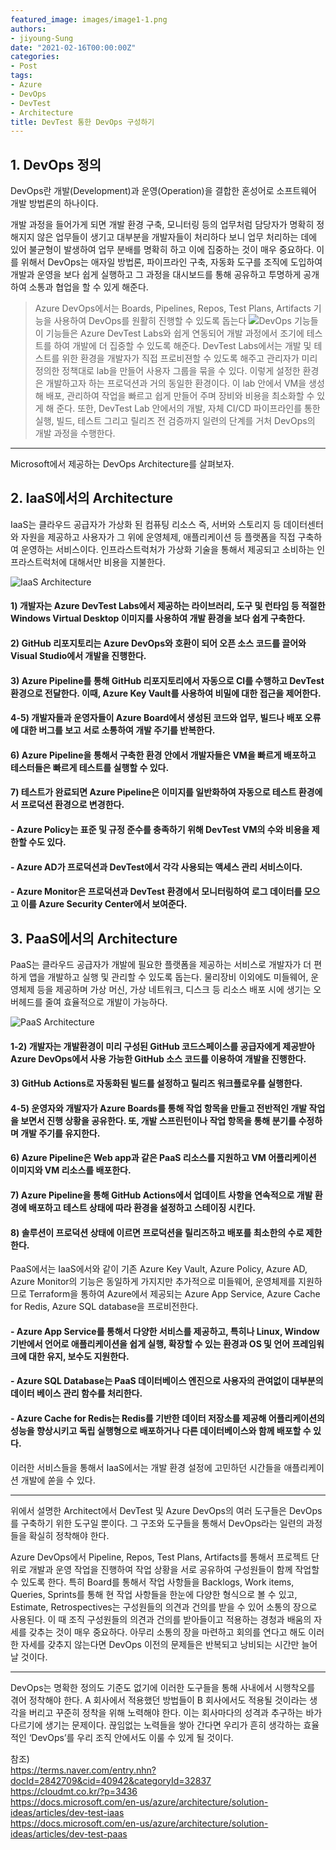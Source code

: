 ```yaml
---
featured_image: images/image1-1.png
authors:
- jiyoung-Sung
date: "2021-02-16T00:00:00Z"
categories:
- Post
tags:
- Azure
- DevOps
- DevTest
- Architecture
title: DevTest 통한 DevOps 구성하기
---
```


## 1. DevOps 정의

DevOps란 개발(Development)과 운영(Operation)을 결합한 혼성어로 소프트웨어 개발 방법론의 하나이다.

 개발 과정을 들어가게 되면 개발 환경 구축, 모니터링 등의 업무처럼 담당자가 명확히 정해지지 않은 업무들이 생기고 대부분을 개발자들이 처리하다 보니 업무 처리하는 데에 있어 불균형이 발생하여 업무 분배를 명확히 하고 이에 집중하는 것이 매우 중요하다. 이를 위해서 DevOps는 애자일 방법론, 파이프라인 구축, 자동화 도구를 조직에 도입하여 개발과 운영을 보다 쉽게 실행하고 그 과정을 대시보드를 통해 공유하고 투명하게 공개하여 소통과 협업을 할 수 있게 해준다.


> Azure DevOps에서는 Boards, Pipelines, Repos, Test Plans, Artifacts 기능을 사용하여 DevOps를 원활히 진행할 수 있도록 돕는다
![DevOps 기능들](images/image1.png)
이 기능들은 Azure DevTest Labs와 쉽게 연동되어 개발 과정에서 조기에 테스트를 하여 개발에 더 집중할 수 있도록 해준다.
DevTest Labs에서는 개발 및 테스트를 위한 환경을 개발자가 직접 프로비젼할 수 있도록 해주고 관리자가 미리 정의한 정책대로 lab을 만들어 사용자 그룹을 묶을 수 있다. 이렇게 설정한 환경은 개발하고자 하는 프로덕션과 거의 동일한 환경이다. 이 lab 안에서 VM을 생성해 배포, 관리하여 작업을 빠르고 쉽게 만들어 주며 장비와 비용을 최소화할 수 있게 해 준다.
또한, DevTest Lab 안에서의 개발, 자체 CI/CD 파이프라인를 통한 실행, 빌드, 테스트 그리고 릴리즈 전 검증까지 일련의 단계를 거처 DevOps의 개발 과정을 수행한다.

--------
Microsoft에서 제공하는 DevOps Architecture를 살펴보자. 


## 2. IaaS에서의 Architecture
IaaS는 클라우드 공급자가 가상화 된 컴퓨팅 리소스 즉, 서버와 스토리지 등 데이터센터와 자원을 제공하고 사용자가 그 위에 운영체제, 애플리케이션 등 플랫폼을 직접 구축하여 운영하는 서비스이다.
인프라스트럭처가 가상화 기술을 통해서 제공되고 소비하는 인프라스트럭처에 대해서만 비용을 지불한다.
   
![IaaS Architecture](images/image1-1.png)

#### 1) 개발자는 Azure DevTest Labs에서 제공하는 라이브러리, 도구 및 런타임 등 적절한 Windows Virtual Desktop 이미지를 사용하여 **개발 환경을 보다 쉽게 구축한다.**
#### 2) GitHub 리포지토리는 Azure DevOps와 호환이 되어 오픈 소스 코드를 끌어와 Visual Studio에서 개발을 진행한다.
#### 3) **Azure Pipeline**를 통해 GitHub 리포지토리에서 **자동으로 CI를 수행**하고 DevTest 환경으로 전달한다. 이때, Azure Key Vault를 사용하여 비밀에 대한 접근을 제어한다.
#### 4-5) 개발자들과 운영자들이 Azure Board에서 생성된 코드와 업무, 빌드나 배포 오류에 대한 버그를 **보고** 서로 소통하여 **개발 주기를 반복한다.**
#### 6) Azure Pipeline을 통해서 구축한 환경 안에서 개발자들은 VM을 빠르게 배포하고 테스터들은 빠르게 테스트를 실행할 수 있다.
#### 7) 테스트가 완료되면 Azure Pipeline은 이미지를 일반화하여 자동으로 테스트 환경에서 프로덕션 환경으로 변경한다. 

#### - Azure Policy는 표준 및 규정 준수를 충족하기 위해 DevTest VM의 수와 비용을 제한할 수도 있다.
#### - Azure AD가 프로덕션과 DevTest에서 각각 사용되는 액세스 관리 서비스이다.
#### - Azure Monitor은 프로덕션과 DevTest 환경에서 모니터링하여 로그 데이터를 모으고 이를 Azure Security Center에서 보여준다.

## 3. PaaS에서의 Architecture
PaaS는 클라우드 공급자가 개발에 필요한 플랫폼을 제공하는 서비스로 개발자가 더 편하게 앱을 개발하고 실행 및 관리할 수 있도록 돕는다. 물리장비 이외에도 미들웨어, 운영체제 등을 제공하며 가상 머신, 가상 네트워크, 디스크 등 리소스 배포 시에 생기는 오버헤드를 줄여 효율적으로 개발이 가능하다.

![PaaS Architecture](images/image1-2.png)

#### 1-2) 개발자는 개발환경이 **미리 구성된** GitHub 코드스페이스를 공급자에게 제공받아 Azure DevOps에서 사용 가능한 GitHub 소스 코드를 이용하여 개발을 진행한다.
#### 3) GitHub Actions로 **자동화된** 빌드를 설정하고 릴리즈 워크플로우를 실행한다.
#### 4-5) 운영자와 개발자가 Azure Boards를 통해 작업 항목을 만들고 전반적인 개발 작업을 보면서 진행 상황을 **공유한다.** 또, 개발 스프린턴이나 작업 항목을 통해 분기를 수정하며 개발 주기를 유지한다.
#### 6) Azure Pipeline은 Web app과 같은 PaaS	리소스를 지원하고 VM 어플리케이션 이미지와 VM 리소스를 배포한다.
#### 7) Azure Pipeline을 통해 GitHub Actions에서 업데이트 사항을 연속적으로 개발 환경에 배포하고 테스트 상태에 따라 환경을 설정하고 스테이징 시킨다.
#### 8) 솔루션이 프로덕션 상태에 이르면 프로덕션을 릴리즈하고 배포를 최소한의 수로 제한한다.

PaaS에서는 IaaS에서와 같이 기존 Azure Key Vault, Azure Policy, Azure AD, Azure Monitor의 기능은 동일하게 가지지만 추가적으로 미들웨어, 운영체제를 지원하므로 Terraform을 통하여 Azure에서 제공되는 Azure App Service, Azure Cache for Redis, Azure SQL database을 프로비전한다.

#### - Azure App Service를 통해서 다양한 서비스를 제공하고, 특히나 Linux, Window 기반에서 언어로 애플리케이션을 쉽게 실행, 확장할 수 있는 환경과 OS 및 언어 프레임워크에 대한 유지, 보수도 지원한다.   
#### - Azure SQL Database는 PaaS 데이터베이스 엔진으로 사용자의 관여없이 대부분의 데이터 베이스 관리 함수를 처리한다.
#### - Azure Cache for Redis는 Redis를 기반한 데이터 저장소를 제공해 어플리케이션의 성능을 향상시키고 독립 실행형으로 배포하거나 다른 데이터베이스와 함께 배포할 수 있다.
이러한 서비스들을 통해서 IaaS에서는 개발 환경 설정에 고민하던 시간들을 애플리케이션 개발에 쏟을 수 있다.

---------
위에서 설명한 Architect에서 DevTest 및 Azure DevOps의 여러 도구들은 DevOps를 구축하기 위한 도구일 뿐이다. 그 구조와 도구들을 통해서 DevOps라는 일련의 과정들을 확실히 정착해야 한다.

Azure DevOps에서 Pipeline, Repos, Test Plans, Artifacts를 통해서 프로젝트 단위로 개발과 운영 작업을 진행하여 작업 상황을 서로 공유하여 구성원들이 함께 작업할 수 있도록 한다.
특히 Board를 통해서 작업 사항들을 Backlogs, Work items, Queries, Sprints를 통해 현 작업 사항들을 한눈에 다양한 형식으로 볼 수 있고, Estimate, Retrospectives는 구성원들의 의견과 건의를 받을 수 있어 소통의 장으로 사용된다.
이 때 조직 구성원들의 의견과 건의를 받아들이고 적용하는 경청과 배움의 자세를 갖추는 것이 매우 중요하다. 아무리 소통의 장을 마련하고 회의를 연다고 해도 이러한 자세를 갖추지 않는다면 DevOps 이전의 문제들은 반복되고 낭비되는 시간만 늘어날 것이다.

-----------
DevOps는 명확한 정의도 기준도 없기에 이러한 도구들을 통해 사내에서 시행착오를 겪어 정착해야 한다. A 회사에서 적용했던 방법들이 B 회사에서도 적용될 것이라는 생각을 버리고 꾸준히 정착을 위해 노력해야 한다. 이는 회사마다의 성격과 추구하는 바가 다르기에 생기는 문제이다. 끊임없는 노력들을 쌓아 간다면 우리가 흔히 생각하는 효율적인 ‘DevOps’를 우리 조직 안에서도 이룰 수 있게 될 것이다.

참조)   
<https://terms.naver.com/entry.nhn?docId=2842709&cid=40942&categoryId=32837>   
<https://cloudmt.co.kr/?p=3436>   
<https://docs.microsoft.com/en-us/azure/architecture/solution-ideas/articles/dev-test-iaas>   
<https://docs.microsoft.com/en-us/azure/architecture/solution-ideas/articles/dev-test-paas>
